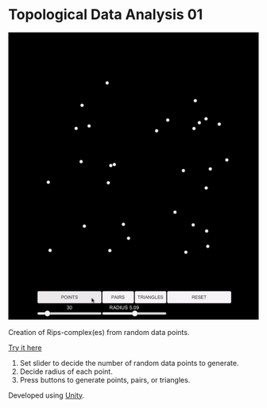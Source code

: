 # Topological Data Analysis 01

![](TDA01GIF.gif)

Creation of Rips-complex(es) from random data points.

<a href="https://drk4oz.itch.io/topological-data-analysis-01">Try it here</a>

1. Set slider to decide the number of random data points to generate.
2. Decide radius of each point.
3. Press buttons to generate points, pairs, or triangles.


Developed using <a href="https://store.unity.com/download?ref=personal">Unity</a>.
